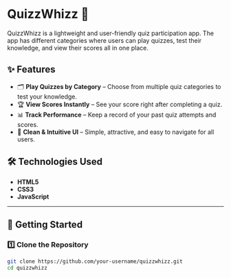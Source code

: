 # QuizzWhizz 🎯  

QuizzWhizz is a lightweight and user-friendly quiz participation app.
The app has different categories where users can play quizzes, test their knowledge, and view their scores all in one place.

## ✨ Features  

- 🗂️ **Play Quizzes by Category** – Choose from multiple quiz categories to test your knowledge.  
- 🏆 **View Scores Instantly** – See your score right after completing a quiz.  
- 📊 **Track Performance** – Keep a record of your past quiz attempts and scores.  
- 🎨 **Clean & Intuitive UI** – Simple, attractive, and easy to navigate for all users.  

## 🛠️ Technologies Used

- **HTML5**
- **CSS3**
- **JavaScript**


---

## 🚀 Getting Started  

### 1️⃣ Clone the Repository  
```bash
git clone https://github.com/your-username/quizzwhizz.git
cd quizzwhizz

